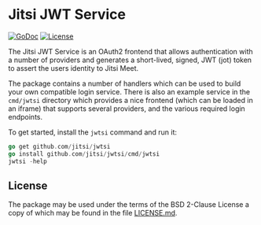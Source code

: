 # Jitsi JWT Service

[![GoDoc](https://godoc.org/github.com/jitsi/jwtsi?status.svg)](https://godoc.org/github.com/jitsi/jwtsi)
[![License](https://img.shields.io/badge/license-FreeBSD-blue.svg)](https://opensource.org/licenses/BSD-2-Clause)

The Jitsi JWT Service is an OAuth2 frontend that allows authentication with a
number of providers and generates a short-lived, signed, JWT (jot) token to
assert the users identity to Jitsi Meet.

The package contains a number of handlers which can be used to build your own
compatible login service. There is also an example service in the `cmd/jwtsi`
directory which provides a nice frontend (which can be loaded in an iframe) that
supports several providers, and the various required login endpoints.

To get started, install the `jwtsi` command and run it:

```go
go get github.com/jitsi/jwtsi
go install github.com/jitsi/jwtsi/cmd/jwtsi
jwtsi -help
```

## License

The package may be used under the terms of the BSD 2-Clause License a copy of
which may be found in the file [LICENSE.md][LICENSE].

[LICENSE]: ./LICENSE.md
